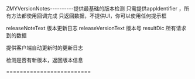 ZMYVersionNotes----------提供最基础的版本检测
只需提供appIdentifier ，所有方法都使用回调完成
只返回数据，不提供UI，你可以使用任何提示框

releaseNoteText 版本更新日志
releaseVersionText 版本号
resultDic 所有请求到的数据


提供客户端自动更新时的更新日志

检测是否有新版本，返回版本信息


=========================
